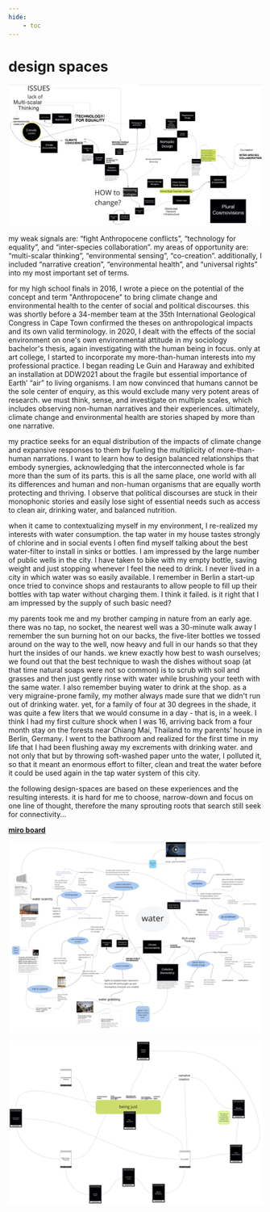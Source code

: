 ```yaml
---
hide:
    - toc
---
```


# design spaces

![](../../images/AoWS/designspaces/designspace01.png)

my weak signals are: “fight Anthropocene conflicts”, “technology for equality”, and “inter-species collaboration”.
my areas of opportunity are: “multi-scalar thinking”, “environmental sensing”, “co-creation”.
additionally, I included “narrative creation”, “environmental health”, and “universal rights” into my most important set of terms.

for my high school finals in 2016, I wrote a piece on the potential of the concept and term "Anthropocene" to bring climate change and environmental health to the center of social and political discourses. this was shortly before a 34-member team at the 35th International Geological Congress in Cape Town confirmed the theses on anthropological impacts and its own valid terminology. in 2020, I dealt with the effects of the social environment on one's own environmental attitude in my sociology bachelor's thesis, again investigating with the human being in focus. only at art college, I started to incorporate my more-than-human interests into my professional practice. I began reading Le Guin and Haraway and exhibited an installation at DDW2021 about the fragile but essential importance of Earth’ “air” to living organisms. I am now convinced that humans cannot be the sole center of enquiry, as this would exclude many very potent areas of research. we must think, sense, and investigate on multiple scales, which includes observing non-human narratives and their experiences. ultimately, climate change and environmental health are stories shaped by more than one narrative.

my practice seeks for an equal distribution of the impacts of climate change and expansive responses to them by fueling the multiplicity of more-than-human narrations. I want to learn how to design balanced relationships that embody synergies, acknowledging that the interconnected whole is far more than the sum of its parts. this is all the same place, one world with all its differences and human and non-human organisms that are equally worth protecting and thriving. I observe that political discourses are stuck in their monophonic stories and easily lose sight of essential needs such as access to clean air, drinking water, and balanced nutrition.

when it came to contextualizing myself in my environment, I re-realized my interests with water consumption. the tap water in my house tastes strongly of chlorine and in social events I often find myself talking about the best water-filter to install in sinks or bottles. I am impressed by the large number of public wells in the city. I have taken to bike with my empty bottle, saving weight and just stopping whenever I feel the need to drink. I never lived in a city in which water was so easily available. I remember in Berlin a start-up once tried to convince shops and restaurants to allow people to fill up their bottles with tap water without charging them. I think it failed. is it right that I am impressed by the supply of such basic need?

my parents took me and my brother camping in nature from an early age. there was no tap, no socket, the nearest well was a 30-minute walk away I remember the sun burning hot on our backs, the five-liter bottles we tossed around on the way to the well, now heavy and full in our hands so that they hurt the insides of our hands. we knew exactly how best to wash ourselves; we found out that the best technique to wash the dishes without soap (at that time natural soaps were not so common) is to scrub with soil and grasses and then just gently rinse with water while brushing your teeth with the same water.  I also remember buying water to drink at the shop. as a very migraine-prone family, my mother always made sure that we didn't run out of drinking water.  yet, for a family of four at 30 degrees in the shade, it was quite a few liters that we would consume in a day - that is, in a week.
I think I had my first culture shock when I was 16, arriving back from a four month stay on the forests near Chiang Mai, Thailand to my parents’ house in Berlin, Germany. I went to the bathroom and realized for the first time in my life that I had been flushing away my excrements with drinking water. and not only that but by throwing soft-washed paper unto the water, I polluted it, so that it meant an enormous effort to filter, clean and treat the water before it could be used again in the tap water system of this city.

the following design-spaces are based on these experiences and the resulting interests. it is hard for me to choose, narrow-down and focus on one line of thought, therefore the many sprouting roots that search still seek for connectivity…

**[miro board](https://miro.com/app/board/uXjVPOivXXw=/)**

![](../../images/AoWS/designspaces/designspace03.png)

![](../../images/AoWS/designspaces/designspace02.png)

